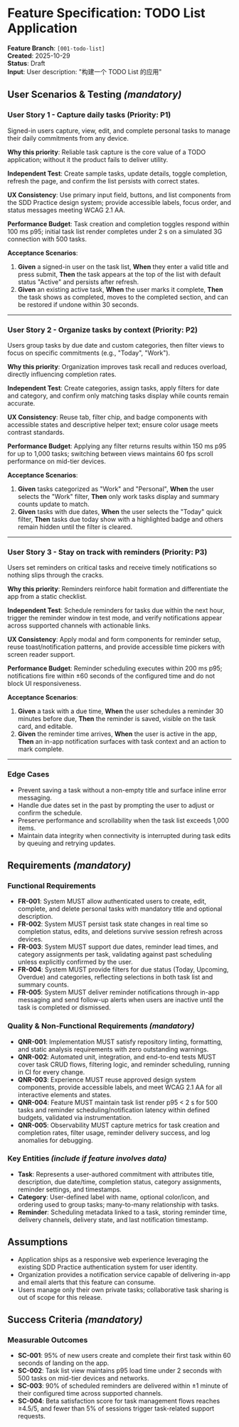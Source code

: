 # Feature Specification: TODO List Application

**Feature Branch**: `[001-todo-list]`  
**Created**: 2025-10-29  
**Status**: Draft  
**Input**: User description: "构建一个 TODO List 的应用"

## User Scenarios & Testing *(mandatory)*

### User Story 1 - Capture daily tasks (Priority: P1)

Signed-in users capture, view, edit, and complete personal tasks to manage their daily commitments from any device.

**Why this priority**: Reliable task capture is the core value of a TODO application; without it the product fails to deliver utility.

**Independent Test**: Create sample tasks, update details, toggle completion, refresh the page, and confirm the list persists with correct states.

**UX Consistency**: Use primary input field, buttons, and list components from the SDD Practice design system; provide accessible labels, focus order, and status messages meeting WCAG 2.1 AA.

**Performance Budget**: Task creation and completion toggles respond within 100 ms p95; initial task list render completes under 2 s on a simulated 3G connection with 500 tasks.

**Acceptance Scenarios**:

1. **Given** a signed-in user on the task list, **When** they enter a valid title and press submit, **Then** the task appears at the top of the list with default status "Active" and persists after refresh.
2. **Given** an existing active task, **When** the user marks it complete, **Then** the task shows as completed, moves to the completed section, and can be restored if undone within 30 seconds.

---

### User Story 2 - Organize tasks by context (Priority: P2)

Users group tasks by due date and custom categories, then filter views to focus on specific commitments (e.g., "Today", "Work").

**Why this priority**: Organization improves task recall and reduces overload, directly influencing completion rates.

**Independent Test**: Create categories, assign tasks, apply filters for date and category, and confirm only matching tasks display while counts remain accurate.

**UX Consistency**: Reuse tab, filter chip, and badge components with accessible states and descriptive helper text; ensure color usage meets contrast standards.

**Performance Budget**: Applying any filter returns results within 150 ms p95 for up to 1,000 tasks; switching between views maintains 60 fps scroll performance on mid-tier devices.

**Acceptance Scenarios**:

1. **Given** tasks categorized as "Work" and "Personal", **When** the user selects the "Work" filter, **Then** only work tasks display and summary counts update to match.
2. **Given** tasks with due dates, **When** the user selects the "Today" quick filter, **Then** tasks due today show with a highlighted badge and others remain hidden until the filter is cleared.

---

### User Story 3 - Stay on track with reminders (Priority: P3)

Users set reminders on critical tasks and receive timely notifications so nothing slips through the cracks.

**Why this priority**: Reminders reinforce habit formation and differentiate the app from a static checklist.

**Independent Test**: Schedule reminders for tasks due within the next hour, trigger the reminder window in test mode, and verify notifications appear across supported channels with actionable links.

**UX Consistency**: Apply modal and form components for reminder setup, reuse toast/notification patterns, and provide accessible time pickers with screen reader support.

**Performance Budget**: Reminder scheduling executes within 200 ms p95; notifications fire within ±60 seconds of the configured time and do not block UI responsiveness.

**Acceptance Scenarios**:

1. **Given** a task with a due time, **When** the user schedules a reminder 30 minutes before due, **Then** the reminder is saved, visible on the task card, and editable.
2. **Given** the reminder time arrives, **When** the user is active in the app, **Then** an in-app notification surfaces with task context and an action to mark complete.

---

### Edge Cases

- Prevent saving a task without a non-empty title and surface inline error messaging.
- Handle due dates set in the past by prompting the user to adjust or confirm the schedule.
- Preserve performance and scrollability when the task list exceeds 1,000 items.
- Maintain data integrity when connectivity is interrupted during task edits by queuing and retrying updates.

## Requirements *(mandatory)*

### Functional Requirements

- **FR-001**: System MUST allow authenticated users to create, edit, complete, and delete personal tasks with mandatory title and optional description.
- **FR-002**: System MUST persist task state changes in real time so completion status, edits, and deletions survive session refresh across devices.
- **FR-003**: System MUST support due dates, reminder lead times, and category assignments per task, validating against past scheduling unless explicitly confirmed by the user.
- **FR-004**: System MUST provide filters for due status (Today, Upcoming, Overdue) and categories, reflecting selections in both task list and summary counts.
- **FR-005**: System MUST deliver reminder notifications through in-app messaging and send follow-up alerts when users are inactive until the task is completed or dismissed.

### Quality & Non-Functional Requirements *(mandatory)*

- **QNR-001**: Implementation MUST satisfy repository linting, formatting, and static analysis requirements with zero outstanding warnings.
- **QNR-002**: Automated unit, integration, and end-to-end tests MUST cover task CRUD flows, filtering logic, and reminder scheduling, running in CI for every change.
- **QNR-003**: Experience MUST reuse approved design system components, provide accessible labels, and meet WCAG 2.1 AA for all interactive elements and states.
- **QNR-004**: Feature MUST maintain task list render p95 < 2 s for 500 tasks and reminder scheduling/notification latency within defined budgets, validated via instrumentation.
- **QNR-005**: Observability MUST capture metrics for task creation and completion rates, filter usage, reminder delivery success, and log anomalies for debugging.

### Key Entities *(include if feature involves data)*

- **Task**: Represents a user-authored commitment with attributes title, description, due date/time, completion status, category assignments, reminder settings, and timestamps.
- **Category**: User-defined label with name, optional color/icon, and ordering used to group tasks; many-to-many relationship with tasks.
- **Reminder**: Scheduling metadata linked to a task, storing reminder time, delivery channels, delivery state, and last notification timestamp.

## Assumptions

- Application ships as a responsive web experience leveraging the existing SDD Practice authentication system for user identity.
- Organization provides a notification service capable of delivering in-app and email alerts that this feature can consume.
- Users manage only their own private tasks; collaborative task sharing is out of scope for this release.

## Success Criteria *(mandatory)*

### Measurable Outcomes

- **SC-001**: 95% of new users create and complete their first task within 60 seconds of landing on the app.
- **SC-002**: Task list view maintains p95 load time under 2 seconds with 500 tasks on mid-tier devices and networks.
- **SC-003**: 90% of scheduled reminders are delivered within ±1 minute of their configured time across supported channels.
- **SC-004**: Beta satisfaction score for task management flows reaches ≥4.5/5, and fewer than 5% of sessions trigger task-related support requests.
